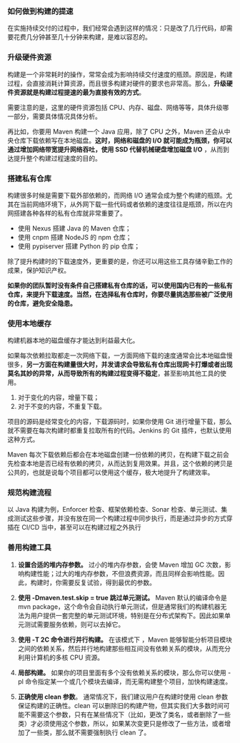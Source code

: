 ### 如何做到构建的提速

在实施持续交付的过程中，我们经常会遇到这样的情况：只是改了几行代码，却需要花费几分钟甚至几十分钟来构建，是难以容忍的。

### 升级硬件资源

构建是一个非常耗时的操作，常常会成为影响持续交付速度的瓶颈。原因是，构建过程，会直接消耗计算资源，而且很多构建对硬件的要求也非常高。那么，**升级硬件资源就是构建过程提速的最为直接有效的方式**。

需要注意的是，这里的硬件资源包括 CPU、内存、磁盘、网络等等，具体升级哪一部分，需要具体情况具体分析。

再比如，你要用 Maven 构建一个 Java 应用，除了 CPU 之外，Maven 还会从中央仓库下载依赖写在本地磁盘。**这时，网络和磁盘的 I/O 就可能成为瓶颈，你可以通过增加网络带宽提升网络吞吐，使用 SSD 代替机械硬盘增加磁盘 I/O** ，从而到达提升整个构建过程速度的目的。

### 搭建私有仓库

构建很多时候是需要下载外部依赖的，而网络 I/O 通常会成为整个构建的瓶颈。尤其在当前网络环境下，从外网下载一些代码或者依赖的速度往往是瓶颈，所以在内网搭建各种各样的私有仓库就非常重要了。

- 使用 Nexus 搭建 Java 的 Maven 仓库；
- 使用 cnpm 搭建 NodeJS 的 npm 仓库；
- 使用 pypiserver 搭建 Python 的 pip 仓库；

除了提升构建时的下载速度外，更重要的是，你还可以用这些工具存储辛勤工作的成果，保护知识产权。

**如果你的团队暂时没有条件自己搭建私有仓库的话，可以使用国内已有的一些私有仓库，来提升下载速度。当然，在选择私有仓库时，你要尽量挑选那些被广泛使用的仓库，避免安全隐患。**

### 使用本地缓存

构建机器本地的磁盘缓存才能达到利益最大化。

如果每次依赖拉取都走一次网络下载，一方面网络下载的速度通常会比本地磁盘慢很多，**另一方面在构建量很大时，并发请求会导致私有仓库出现网卡打爆或者出现莫名其妙的异常，从而导致所有的构建过程变得不稳定**，甚至影响其他工具的使用。

1. 对于变化的内容，增量下载；
2. 对于不变的内容，不重复下载。

项目的源码是经常变化的内容，下载源码时，如果你使用 Git 进行增量下载，那么就不需要在每次构建时都重复拉取所有的代码。Jenkins 的 Git 插件，也默认使用这种方式。

Maven 每次下载依赖后都会在本地磁盘创建一份依赖的拷贝，在构建下载之前会先检查本地是否已经有依赖的拷贝，从而达到复用效果。并且，这个依赖的拷贝是公共的，也就是说每个项目都可以使用这个缓存，极大地提升了构建效率。

### 规范构建流程

以 Java 构建为例，Enforcer 检查、框架依赖检查、Sonar 检查、单元测试、集成测试这些步骤，并没有放在同一个构建过程中同步执行，而是通过异步的方式穿插在 CI/CD 当中，甚至可以在构建过程之外执行

### 善用构建工具

1. **设置合适的堆内存参数。** 过小的堆内存参数，会使 Maven 增加 GC 次数，影响构建性能；过大的堆内存参数，不但浪费资源，而且同样会影响性能。因此，构建时，你需要反复试验，得到最优的参数。

2. **使用 -Dmaven.test.skip = true 跳过单元测试。** Maven 默认的编译命令是 mvn package，这个命令会自动执行单元测试，但是通常我们的构建机器无法为用户提供一套完整的单元测试环境，特别是在分布式架构下。因此如果单元测试需要服务依赖，则可以去掉它。

3. **使用 -T 2C 命令进行并行构建。** 在该模式下 ，Maven 能够智能分析项目模块之间的依赖关系，然后并行地构建那些相互间没有依赖关系的模块，从而充分利用计算机的多核 CPU 资源。
4. **局部构建。** 如果你的项目里面有多个没有依赖关系的模块，那么你可以使用 -pl 命令指定某一个或几个模块去编译，而无需构建整个项目，加快构建速度。

5. **正确使用 clean 参数**。 通常情况下，我们建议用户在构建时使用 clean 参数保证构建的正确性。clean 可以删除旧的构建产物，但其实我们大多数时间可能不需要这个参数，只有在某些情况下（比如，更改了类名，或者删除了一些类）才必须使用这个参数，所以，如果某次变更只是修改了一些方法，或者增加了一些类，那么就不需要强制执行 clean 了。







